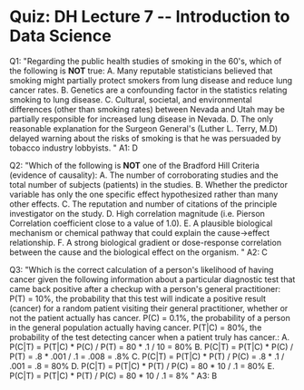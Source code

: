 # Quiz: DH Lecture 7 -- Introduction to Data Science

Q1: "Regarding the public health studies of smoking in the 60's, which of the following is **NOT** true:
    A. Many reputable statisticians believed that smoking might partially protect smokers from lung disease and reduce lung cancer rates.
    B. Genetics are a confounding factor in the statistics relating smoking to lung disease.
    C. Cultural, societal, and environmental differences (other than smoking rates) between Nevada and Utah may be partially responsible for increased lung disease in Nevada.
    D. The only reasonable explanation for the Surgeon General's (Luther L. Terry, M.D) delayed warning about the risks of smoking is that he was persuaded by tobacco industry lobbyists.
    "
A1: D

Q2: "Which of the following is **NOT** one of the Bradford Hill Criteria (evidence of causality):
    A. The number of corroborating studies and the total number of subjects (patients) in the studies.
    B. Whether the predictor variable has only the one specific effect hypothesized rather than many other effects.
    C. The reputation and number of citations of the principle investigator on the study.
    D. High correlation magnitude (i.e. Pierson Correlation coefficient close to a value of 1.0).
    E. A plausible biological mechanism or chemical pathway that could explain the cause->effect relationship.
    F. A strong biological gradient or dose-response correlation between the cause and the biological effect on the organism.
    "
A2: C

Q3: "Which is the correct calculation of a person's likelihood of having cancer given the following information about a particular diagnostic test that came back positive after a checkup with a person's general practitioner: P(T) = 10%, the probability that this test will indicate a positive result (cancer) for a random patient visiting their general practitioner, whether or not the patient actually has cancer. P(C) = 0.1%, the probability of a person in the general population actually having cancer. P(T|C) = 80%, the probability of the test detecting cancer when a patient truly has cancer.:
    A. P(C|T) = P(T|C) * P(C) / P(T) = 80 * .1   / 10          = 80%
    B. P(C|T) = P(T|C) * P(C) / P(T) = .8 * .001 / .1   = .008 = .8%
    C. P(C|T) = P(T|C) * P(T) / P(C) = .8 * .1   / .001 = .8   = 80%
    D. P(C|T) = P(T|C) * P(T) / P(C) = 80 * 10   / .1          = 80%
    E. P(C|T) = P(T|C) * P(T) / P(C) = 80 * 10   / .1          =  8%
    "
A3: B

